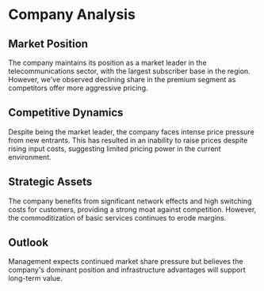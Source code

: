 # Company Analysis

## Market Position
The company maintains its position as a market leader in the telecommunications 
sector, with the largest subscriber base in the region. However, we've observed 
declining share in the premium segment as competitors offer more aggressive pricing.

## Competitive Dynamics  
Despite being the market leader, the company faces intense price pressure from 
new entrants. This has resulted in an inability to raise prices despite rising 
input costs, suggesting limited pricing power in the current environment.

## Strategic Assets
The company benefits from significant network effects and high switching costs
for customers, providing a strong moat against competition. However, the 
commoditization of basic services continues to erode margins.

## Outlook
Management expects continued market share pressure but believes the company's
dominant position and infrastructure advantages will support long-term value.
